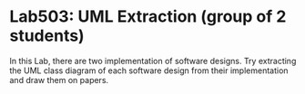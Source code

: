 ﻿# Lab503: UML Extraction (group of 2 students)

In this Lab, there are two implementation of software designs.
Try extracting the UML class diagram of each software design 
from their implementation and draw them on papers.
